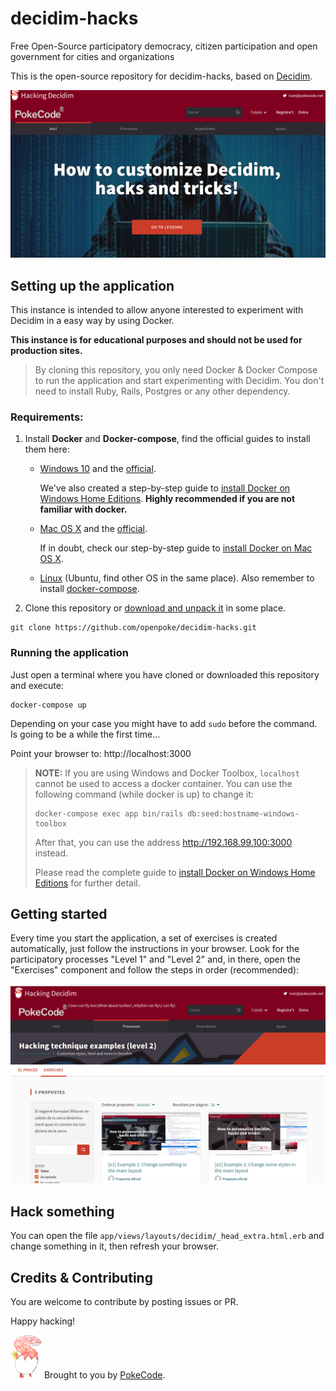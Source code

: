 # decidim-hacks

Free Open-Source participatory democracy, citizen participation and open government for cities and organizations

This is the open-source repository for decidim-hacks, based on [Decidim](https://github.com/decidim/decidim).

![](db/seeds/images/1e2p4.png)

## Setting up the application

This instance is intended to allow anyone interested to experiment with Decidim in a easy way by using Docker.

**This instance is for educational purposes and should not be used for production sites.**

> By cloning this repository, you only need Docker & Docker Compose to run the application and start experimenting with Decidim. You don't need to install Ruby, Rails, Postgres or any other dependency. 


### Requirements: 

1. Install **Docker** and **Docker-compose**, find the official guides to install them here:
    - [Windows 10](https://runnable.com/docker/install-docker-on-windows-10) and the [official](https://docs.docker.com/docker-for-windows/install/).

      We've also created a step-by-step guide to [install Docker on Windows Home Editions](docs/install-docker-on-windows-10-home.md). **Highly recommended if you are not familiar with docker.**

    - [Mac OS X](https://runnable.com/docker/install-docker-on-macos) and the [official](https://docs.docker.com/docker-for-mac/install/).

      If in doubt, check our step-by-step guide to [install Docker on Mac OS X](docs/install-docker-on-macos.md).

    - [Linux](https://docs.docker.com/install/linux/docker-ce/ubuntu/) (Ubuntu, find other OS in the same place). Also remember to install [docker-compose](https://docs.docker.com/compose/install/).

2. Clone this repository or [download and unpack it](https://github.com/openpoke/decidim-hacks/archive/master.zip) in some place.

```
git clone https://github.com/openpoke/decidim-hacks.git
```

### Running the application

Just open a terminal where you have cloned or downloaded this repository and execute:

```
docker-compose up
```

Depending on your case you might have to add `sudo` before the command. Is going to be a while the first time...

Point your browser to: http://localhost:3000

> **NOTE:** If you are using Windows and Docker Toolbox, `localhost` cannot be used to access a docker container. You can use the following command (while docker is up) to change it:
> ```
> docker-compose exec app bin/rails db:seed:hostname-windows-toolbox
> ```
> After that, you can use the address http://192.168.99.100:3000 instead.
> 
> Please read the complete guide to [install Docker on Windows Home Editions](docs/install-docker-on-windows-10-home.md) for further detail.

## Getting started

Every time you start the application, a set of exercises is created automatically, just follow the instructions in your browser. Look for the participatory processes "Level 1" and "Level 2" and, in there, open the "Exercises" component and follow the steps in order (recommended):

![](db/seeds/images/exercises.png)




## Hack something

You can open the file `app/views/layouts/decidim/_head_extra.html.erb` and change something in it, then refresh your browser.

## Credits & Contributing

You are welcome to contribute by posting issues or PR.
 
Happy hacking!

![](app/packs/images/logo_pokecode.png)
Brought to you by [PokeCode](https://pokecode.net). 
